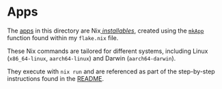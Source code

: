 # Apps
The [apps](https://nixos.org/manual/nix/stable/command-ref/new-cli/nix3-run#apps) in this directory are Nix[ _installables_](https://nixos.org/manual/nix/stable/command-ref/new-cli/nix#installables), created using the [`mkApp`](https://github.com/dustinlyons/nixos-config/blob/main/flake.nix#L49) function found within my `flake.nix` file. 

These Nix commands are tailored for different systems, including Linux (`x86_64-linux`, `aarch64-linux`) and Darwin (`aarch64-darwin`). 

They execute with `nix run` and are referenced as part of the step-by-step instructions found in the [README](https://github.com/dustinlyons/nixos-config/blob/main/README.md).
